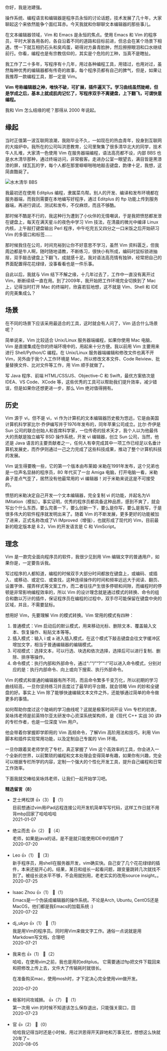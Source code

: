 你好，我是池建强。

操作系统、编程语言和编辑器是程序员永恒的讨论话题，技术发展了几十年，大家聊起这个来依然能争个面红耳赤。今天我就和你聊聊文本编辑器的那些事儿。

在文本编辑器领域，Vim 和 Emacs 是永恒的焦点。使用 Emacs 和 Vim 的程序员，平时大家各用各的，各自沿着不同的道路和目标前进，但总会在某个场景下相遇，愣一下就互相扔石头和臭鸡蛋，砸得对方鼻青脸肿，然后擦擦眼泪和口水继续前行。你看，编程也是有宗教信仰的，其实是个危险的工种，当真不是瞎扯。

我工作了二十多年，写程序有十几年，用过各种编程工具，用错过，也用对过，虽然每种优秀的编辑器都有传奇的故事，每个程序员都有自己的脾气，但是，如果让我推荐一款编程工具，那一定是 Vim。

**Vim 号称编辑器之神，唯快不破，可扩展，插件遍天下。学习曲线虽然陡峭，但是学成之后，基本上就成肌肉记忆了，写程序双手不离键盘，上下翻飞，可谓快意编程。**

我和 Vim 怎么结缘的呢？那得从 2000 年说起。

## 缘起

当时正值第一波互联网浪潮，我刚毕业不久，一如现在的热血青年，投身到互联网的大熔炉中。我所在的公司叫洪恩教育，公司里聚集了很多清华北大的同学，技术牛人扎堆，大家清一色使用 Vim 在服务器端编程，语法高亮都不设，内部 BBS 也是水木清华那种，通过终端访问，非常极客。走进办公室一眼望去，满目皆是黑漆漆的屏，绿瓦瓦的字，每个人都在那里噼噼啪啪地敲击键盘，韵律十足，我想，这简直酷毙了。

![](https://static001.geekbang.org/resource/image/da/ed/da42a443cbd9e74c049a1a23e1e458ed.jpeg?wh=1142%2A580 "水木清华 BBS")

我最初还在使用 Editplus 编程，隶属菜鸟帮。别人的开发、编译和发布环境都在服务器端，而我则需要在本地编写好程序，通过 Editplus 的 ftp 功能上传到服务器端，再进行调试、测试和发布，不仅麻烦，而且不够酷。

那时候不酷是不行的，我这种行为遭到了小伙伴的无情嘲讽，于是我把愤怒都发泄在键盘上，每天在满天星斗的夜色中学习 Vim 技法，在清晨的微光中编译 Linux 内核，上午敲打键盘输出 Perl 程序，中午吃完五又四分之一口米饭之后开始研习 Vim 的多窗口和标签……

那时候我住在公司，时间充裕到让你不好意思不学习，虽然 Vim 资料匮乏，但我周边都是牛人啊，随时随地请教，不断练习，很快小有所成，编码时鼠标锁进抽屉，双手敲击键盘上下翻飞，成就感十足。我对语法高亮情有独钟，经常把自己的界面配置得花花绿绿，没事看看也是一件乐事。

自此以后，我就与 Vim 结下不解之缘，十几年过去了，工作中一直没有离开过Vim，断断续续一直在用。到了2009年，我开始把工作环境完全切换到了 Mac 上，记得当时打开 Mac 的终端时，欣喜若狂地想，这不就是 Vim、Shell 和 IDE 的完美集成么？

## 场景

在不同的场景下应该采用最适合的工具，这时就会有人问了，Vim 适合什么场景呢？

简单说来，Vim 比较适合 Unix/Linux 服务器端编程，如果你使用 Mac 电脑，Vim 是直接集成在你的终端环境中的，用起来十分方便。我以前用 Vim 主要用来进行 Shell/Python/C 编程。在 Unix/Linux 服务器端编辑和修改文件也离不开Vim，另外由于我个人工作环境是 Mac，所以修改文本文件、Code Reiview、批量替换文件、比对文件等工作，用 Vim 顺手就做了。

写 Java 程序、前端 HTML/CSS/JS、Objective-C 和 Swift，最优方案依次是 IDEA、VS Code、XCode 等，这些优秀的工具可以帮助我们提升效率，减少错误，但是如果你还想更进一步，那么 Vim 绝对值得拥有。

## 历史

Vim 源于 vi，但不是 vi，vi 作为计算机的文本编辑器历史极为悠远，它是由美国计算机科学家比尔·乔伊编写并于1976年发布的，同年苹果公司成立。比尔·乔伊是 Sun 公司的联合创始人和首席科学家，一位传奇的技术天才，我个人以为他最伟大的贡献是独立编写 BSD 操作系统，开发 vi 编辑器，创立 Sun 公司，当然，他还是 Java 语言的主要贡献者之一，任何人有幸完成其中一项工作已经足以名垂计算机发展史，而乔伊则通过一己之力完成了这些科技成果，推动了整个计算机科技的发展。

Vim 诞生得要晚一些，它的第一个版本由布莱姆·米勒在1991年发布，这个兄弟也是一位声名显赫的程序员，80 年代买了一台 Amiga 电脑，打开电脑一看，米勒鼻子差点气歪了，居然没有他最常用的 vi 编辑器！对于米勒来说这是不可接受的。

愤怒的米勒决定自己开发一个文本编辑器，完全复制 vi 的功能，并起名为Vi IMitation（模拟）。事实证明，优秀的程序员都具备这种品质，感到不爽了，就会写出个什么东西，要么完善一下，要么创新一下，要么是你写，要么是我写，于是很多伟大的软件程序就发明出来了。随着 Vim 的不断发展，更多更好的功能被加了进来，正式名称改成了Vi IMproved（增强），也就形成了现代的 Vim，目前最新的稳定版本是 8.2，Vim 的开发语言是 C 和 VimScript。

## 理念

Vim 是一款完全面向程序员的软件，我很少见到用 Vim 编辑文字的普通用户，如果你是，一定要告诉我。

写过程序的人都知道，编程的时候双手大部分时间都放在键盘上，或编码、或插入、或移动、或定位、或查找，这种连续操作的时间和频率远远大于阅读、翻页、设置字体、摆弄样式等文案工作，而二者往往产生很多停顿和间隙，而编程时的停顿是非常影响编程效率的，所以 Vim 的设计理念就是通过模式的转换、命令的组合和数以万计的插件，保证程序员在编程的过程中，双手尽可能保留在键盘中央的区域，并且，不需要鼠标。

想用好 Vim，先要理解 Vim 的模式转换。Vim 常用的模式有四种：

1. 普通模式：Vim 启动后的默认模式，用来移动光标、删除文本、覆盖输入文本、恢复操作、粘贴文本等等。
2. 插入模式：输入 i 或 a 进入插入模式，在这个模式下敲击键盘会往文字缓冲区增加文字，相当于普通编辑器的编辑模式。
3. 可视模式：选择文本，可以行选、块选和依次选择，选择后可以进行复制、删除、排序等操作。
4. 命令模式：执行内部和外部命令，通过“:”“/”“?”“:!”可以进入命令模式，分别对应的是：执行内部命令、向上或向下搜索、执行外部命令。

Vim 的模式和普通的编辑器有所不同，而且命令繁多千变万化，所以初期的学习曲线较高，一旦你坚持练习并且度过了最早的平台期，就会领略 Vim 的妙和全键盘的好。事实上 Vim 除了能够快速编辑文本文件之外，还能够通过简单的命令做更多的事情。

如何帮助你度过这个陡峭的学习曲线呢？这就是极客时间开设 Vim 专栏的初衷，吴咏炜老师是前英特尔亚太研发中心资深系统架构师，是《现代 C++ 实战 30 讲》的专栏作者，也是一位深度 Vim 用户。

他会带着你掌握即学即用的 Vim 高频命令，了解Vim 高阶用法和技巧，利用 Vim 脚本和插件实现常用功能，以及定制自己专属的 Vim 环境。

一旦你跟着吴老师学完了专栏，真正掌握了 Vim 这个高效率的工具，你会进入一个全新的世界，以前繁琐的编程和文本处理会变得简单有趣，如果你有兴趣，完全可以根据专栏所学的内容，定制一个强大的个性化开发工具，提升自己编程和日常工作效率。

下面我就交棒给吴咏炜老师，让我们一起开始学习吧。
<div><strong>精选留言（8）</strong></div><ul>
<li><span>芝士烤松饼</span> 👍（3） 💬（1）<div>目前想通过vim用iPad远程连接公司开发机简单写写代码，这样工作日就不用背mbp回家了哈哈哈哈</div>2021-01-07</li><br/><li><span>绝尘而去</span> 👍（2） 💬（4）<div>老师，如果是java的话，是不是就只能使用IDE中的插件了</div>2020-07-20</li><br/><li><span>Leo</span> 👍（1） 💬（3）<div>新手程序员，用shell在服务器开发，vim确实快。自己安了几个花花绿绿的插件，本来还挺开心的。结果，某日和组长一起看问题，跟变量跳转几次就找不到了。被组长说水平不够，不会用就别用，老老实实的改用source insight。。</div>2020-07-25</li><br/><li><span>Isaac Zhou</span> 👍（1） 💬（1）<div>Emacs是一个伪装成编辑器的操作系统。不论是Arch, Ubuntu, CentOS还是MacOS，他们都是我Emacs的加载系统 :)</div>2020-07-22</li><br/><li><span>dj_ukyo</span> 👍（1） 💬（1）<div>我是用Vim的程序员。同时用Vim来做文字工作。通俗一点说就是用Markdown写文档，合理吧</div>2020-07-21</li><br/><li><span>我来也</span> 👍（1） 💬（2）<div>哈哈，在使用vim之前，我也是用的editplus。
它需要通过ftp把文件下载回来和把修改上传上去，文件大了传输耗时就很长。

在准备购买mac，使用mosh时，才下定决心完全使用vim做开发。</div>2020-07-20</li><br/><li><span>极客时间攻城狮。</span> 👍（7） 💬（1）<div>第一次用 vim 的时候不知道该怎么保存退出，只能强关窗口，囧</div>2020-07-23</li><br/><li><span>官</span> 👍（2） 💬（0）<div>哈哈我记得当时还是小时候，用过洪恩得开天辟地和万事无忧，想想这么快就20年了~</div>2020-08-05</li><br/>
</ul>